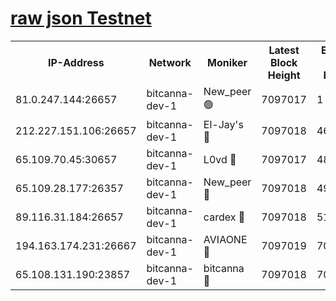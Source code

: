 [raw json Testnet](https://rpc-check.bcat.stavr.tech/bcat/rpc-bcat-result.json)
=


<table><tr><th>IP-Address</th><th>Network</th><th>Moniker</th><th>Latest Block Height</th><th>Earliest Block Height</th><th>Catching Up</th><th>Tx Index</th><th>Voting Power</th><th>Scan Time</th></tr><tr><td>81.0.247.144:26657</td><td>bitcanna-dev-1</td><td>New_peer 🟢</td><td>7097017</td><td>1</td><td>False</td><td>on</td><td>0</td><td>2024-03-28T21:52:17.094919877UTC</td></tr><tr><td>212.227.151.106:26657</td><td>bitcanna-dev-1</td><td>El-Jay's 🔴</td><td>7097018</td><td>4670391</td><td>False</td><td>on</td><td>2218364</td><td>2024-03-28T21:52:23.794777434UTC</td></tr><tr><td>65.109.70.45:30657</td><td>bitcanna-dev-1</td><td>L0vd 🔴</td><td>7097017</td><td>4828155</td><td>False</td><td>on</td><td>308120</td><td>2024-03-28T21:52:17.405793712UTC</td></tr><tr><td>65.109.28.177:26357</td><td>bitcanna-dev-1</td><td>New_peer 🔴</td><td>7097018</td><td>4952911</td><td>False</td><td>on</td><td>2237167</td><td>2024-03-28T21:52:24.458264439UTC</td></tr><tr><td>89.116.31.184:26657</td><td>bitcanna-dev-1</td><td>cardex 🔴</td><td>7097018</td><td>5185001</td><td>False</td><td>on</td><td>1</td><td>2024-03-28T21:52:24.121613523UTC</td></tr><tr><td>194.163.174.231:26667</td><td>bitcanna-dev-1</td><td>AVIAONE 🔴</td><td>7097019</td><td>7082361</td><td>False</td><td>on</td><td>1949865</td><td>2024-03-28T21:52:31.246269873UTC</td></tr><tr><td>65.108.131.190:23857</td><td>bitcanna-dev-1</td><td>bitcanna 🔴</td><td>7097018</td><td>7093018</td><td>False</td><td>off</td><td>378646</td><td>2024-03-28T21:52:24.791349033UTC</td></tr></table>